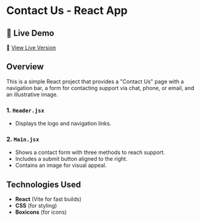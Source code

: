 # Contact Us - React App

## 🚀 Live Demo  
🔗 [View Live Version](https://contactus-react-git-main-mohamednaeemms-projects.vercel.app/)  


## Overview
This is a simple React project that provides a "Contact Us" page with a navigation bar, a form for contacting support via chat, phone, or email, and an illustrative image.


### 1. `Header.jsx`
- Displays the logo and navigation links.

### 2. `Main.jsx`
- Shows a contact form with three methods to reach support.
- Includes a submit button aligned to the right.
- Contains an image for visual appeal.

## Technologies Used
- **React** (Vite for fast builds)
- **CSS** (for styling)
- **Boxicons** (for icons)

